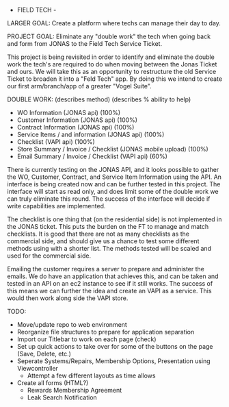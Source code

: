 - FIELD TECH -

LARGER GOAL: Create a platform where techs can manage their day to day.

PROJECT GOAL: Eliminate any "double work" the tech when going back and form from JONAS to the Field Tech Service Ticket.

This project is being revisited in order to identify and eliminate the double work the tech's are required to do when moving between the Jonas Ticket and ours. We will take this as an opportunity to restructure the old Service Ticket to broaden it into a "Feld Tech" app. By doing this we intend to create our first arm/branch/app of a greater "Vogel Suite".

DOUBLE WORK: (describes method) (describes % ability to help)
- WO Information (JONAS api) (100%)
- Customer Information (JONAS api) (100%)
- Contract Information (JONAS api) (100%)
- Service Items / and information (JONAS api) (100%)
- Checklist (VAPI api) (100%)
- Store Summary / Invoice / Checklist (JONAS mobile upload) (100%)
- Email Summary / Invoice / Checklist (VAPI api) (60%)

There is currently testing on the JONAS API, and it looks possible to gather the WO, Customer, Contract, and Service Item Information using the API. An interface is being created now and can be further tested in this project. The interface will start as read only, and does limit some of the double work we can truly eliminate this round. The success of the interface will decide if write capabilities are implemented.

The checklist is one thing that (on the residential side) is not implemented in the JONAS ticket. This puts the burden on the FT to manage and match checklists. It is good that there are not as many checklists as the commercial side, and should give us a chance to test some different methods using with a shorter list. The methods tested will be scaled and used for the commercial side.

Emailing the customer requires a server to prepare and administer the emails. We do have an application that achieves this, and can be taken and tested in an API on an ec2 instance to see if it still works. The success of this means we can further the idea and create an VAPI as a service. This would then work along side the VAPI store.

TODO:
- Move/update repo to web environment
- Reorganize file structures to prepare for application separation
- Import our Titlebar to work on each page (check)
- Set up quick actions to take over for some of the buttons on the page (Save, Delete, etc.)
- Seperate Systems/Repairs, Membership Options, Presentation using Viewcontroller
    - Attempt a few different layouts as time allows
- Create all forms (HTML?)
    - Rewards Membership Agreement
    - Leak Search Notification
